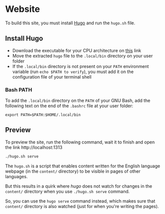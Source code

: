 # Website

To build this site, you must install [Hugo](https://gohugo.io/) and run the `hugo.sh` file.

## Install Hugo

- Download the executable for your CPU architecture on [this](https://github.com/gohugoio/hugo/releases/latest) link
- Move the extracted `hugo` file to the `.local/bin` directory on your user folder
- If the `.local/bin` directory is not present on your `PATH` environment variable (run `echo $PATH to verify`), you must add it on the configuration file of your terminal shell

### Bash PATH

To add the `.local/bin` directory on the `PATH` of your GNU Bash, add the following text on the end of the `.bashrc` file at your user folder:

```
export PATH=$PATH:$HOME/.local/bin
```

## Preview

To preview the site, run the following command, wait it to finish and open the link http://localhost:1313

```sh
./hugo.sh serve
```

The `hugo.sh` is a script that enables content written for the English language webpage (in the `content/` directory) to be visible in pages of other languages.  

But this results in a quirk where _hugo_ does not watch for changes in the `content/` directory when you use `./hugo.sh serve` command.  

So, you can use the `hugo serve` command instead, which makes sure that `content/` directory is also watched (just for when you're writing the pages).
